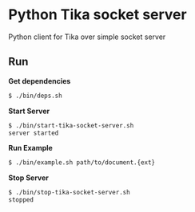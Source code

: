 

# Python Tika socket server 

Python client for Tika over simple socket server

## Run

**Get dependencies**

```bash
$ ./bin/deps.sh
```

**Start Server**

```bash
$ ./bin/start-tika-socket-server.sh 
server started
```

**Run Example**

```bash
$ ./bin/example.sh path/to/document.{ext}
```

**Stop Server**

```bash
$ ./bin/stop-tika-socket-server.sh 
stopped
```

